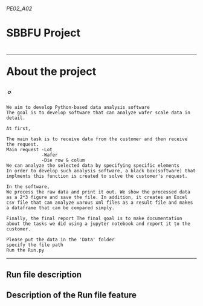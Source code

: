 <h6>PE02_A02<h6>
<h1> SBBFU Project <h1>
 
***
  
<p>About the project <p>
 
##### ㅇ

```
We aim to develop Python-based data analysis software
The goal is to develop software that can analyze wafer scale data in detail.

At first,

The main task is to receive data from the customer and then receive the request.
Main request -Lot
             -Wafer
             -Die row & colum
We can analyze the selected data by specifying specific elements    
In order to develop such analysis software, a black box(software) that implments this function is created to solve the customer's request.

In the software,
We process the raw data and print it out. We show the processed data as a 2*3 figure and save the file. In addition, it creates an Excel csv file that can analyze varous xml files as a result file and makes a dataframe that can be compared simply.

Finally, the final report The final goal is to make documentation about the tasks we did using a jupyter notebook and report it to the customer.

Please put the data in the 'Data' folder
specify the file path
Run the Run.py 

```

***
<h2> Run file description <h2>


<h2> Description of the Run file feature <h2>

